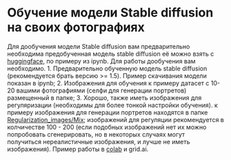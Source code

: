 # Обучение модели Stable diffusion на своих фотографиях
Для дообучения модели Stable diffusion вам предварительно необходима предобученная модель stable diffusion её можно взять с [huggingface](https://huggingface.co/models?search=stable-diffusion), по примеру из ipynb. Для работы дообучения вам необходимо.
1. Предварительно обученную модель stable diffusion (рекомендуется брать версию >= 1.5). Пример скачивания модели показан в ipynb;
2. Изображения для обучения к примеру датасет с 10-20 вашими фотографиями (селфи для генерации портретов) размещенный в папке;
3. Хорошо, также иметь изображения для регуляризации (необходимы для более тонкой настройки обучения). к примеру изображения для генерации портретов находятся в папке [Regularization_images/Mix](https://github.com/titika2013/Training_and_gen_stable_diffusion_script_dreambooth/tree/main/Regularization_images/Mix "This path skips through empty directories"); изображений для регуляции рекомендуется  в колчичестве 100 - 200 (если подобных изображений нет их можно попробовать сгенерировать, но в некоторых случаях могут получиться нереалистичные изображения, и лучше не иметь изображения).
Пример работы в [colab]() и grid.ai.
